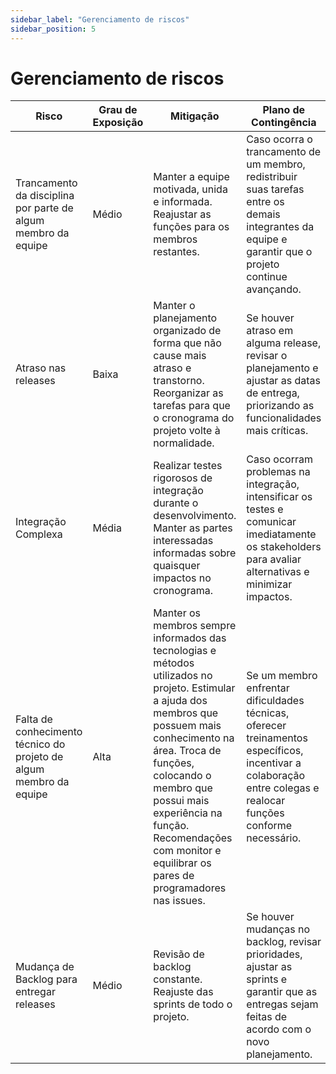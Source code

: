 ```yaml
---
sidebar_label: "Gerenciamento de riscos"
sidebar_position: 5
---
```


# Gerenciamento de riscos


| **Risco** | **Grau de Exposição** | **Mitigação** | **Plano de Contingência** |
|-----------|------------------------|---------------|-----------------------------|
| Trancamento da disciplina por parte de algum membro da equipe | Médio | Manter a equipe motivada, unida e informada. Reajustar as funções para os membros restantes. | Caso ocorra o trancamento de um membro, redistribuir suas tarefas entre os demais integrantes da equipe e garantir que o projeto continue avançando. |
| Atraso nas releases | Baixa | Manter o planejamento organizado de forma que não cause mais atraso e transtorno. Reorganizar as tarefas para que o cronograma do projeto volte à normalidade. | Se houver atraso em alguma release, revisar o planejamento e ajustar as datas de entrega, priorizando as funcionalidades mais críticas. |
| Integração Complexa | Média | Realizar testes rigorosos de integração durante o desenvolvimento. Manter as partes interessadas informadas sobre quaisquer impactos no cronograma. | Caso ocorram problemas na integração, intensificar os testes e comunicar imediatamente os stakeholders para avaliar alternativas e minimizar impactos. |
| Falta de conhecimento técnico do projeto de algum membro da equipe | Alta | Manter os membros sempre informados das tecnologias e métodos utilizados no projeto. Estimular a ajuda dos membros que possuem mais conhecimento na área. Troca de funções, colocando o membro que possui mais experiência na função. Recomendações com monitor e equilibrar os pares de programadores nas issues. | Se um membro enfrentar dificuldades técnicas, oferecer treinamentos específicos, incentivar a colaboração entre colegas e realocar funções conforme necessário. |
| Mudança de Backlog para entregar releases | Médio | Revisão de backlog constante. Reajuste das sprints de todo o projeto. | Se houver mudanças no backlog, revisar prioridades, ajustar as sprints e garantir que as entregas sejam feitas de acordo com o novo planejamento. |